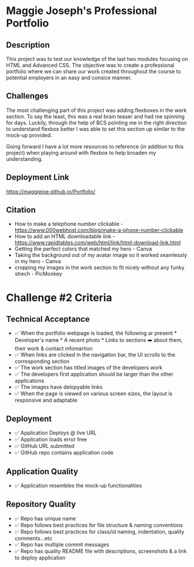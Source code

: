# Maggie Joseph's Professional Portfolio


## Description

This project was to test our knowledge of the last two modules focusing on HTML and Advanced CSS. The objective was to create a professional portfolio where we can share our work created throughout the course to potential employers in an easy and consice manner. 


## Challenges

The most challenging part of this project was adding flexboxes in the work section. To say the least, this was a real brain teaser and had me spinning for days. Luckily, through the help of BCS pointing me in the right direction to understand flexbox better I was able to set this section up similar to the mock-up provided.

Going forward I have a lot more resources to reference (in addition to this project) when playing around with flexbox to help broaden my understanding.


## Deployment Link

https://maggiejoe.github.io/Portfolio/


## Citation

* How to make a telephone number clickable - https://www.000webhost.com/blog/make-a-phone-number-clickable
* How to add an HTML downloadable link - https://www.rapidtables.com/web/html/link/html-download-link.html
* Getting the perfect colors that matched my hero - Canva 
* Taking the background out of my avatar image so it worked seamlessly in my hero - Canva
* cropping my images in the work section to fit nicely without any funky strech - PicMonkey


# Challenge #2 Criteria


## Technical Acceptance

* :white_check_mark: When the portfolio webpage is loaded, the following ar present
        * Developer's name
        * A recent photo
        * Links to sections ➡️ about them, their work & contact infomartion
* :white_check_mark: When links are clicked in the navigation bar, the UI scrolls to the corresponding section
* :white_check_mark: The work section has titled images of the developers work
* :white_check_mark: The developers first application should be larger than the other applications
* :white_check_mark: The images have delopyable links
* :white_check_mark: When the page is viewed on various screen sizes, the layout is responsive and adaptable


## Deployment

* :white_check_mark: Application Deploys @ live URL
* :white_check_mark: Application loads error free
* :white_check_mark: GitHub URL submitted
* :white_check_mark: GitHub repo contains application code


## Application Quality

* :white_check_mark: Application resembles the mock-up functionalities


## Repository Quality

* :white_check_mark: Repo has unique name
* :white_check_mark: Repo follows best practices for file structure & naming conventions
* :white_check_mark: Repo follows best practices for class/id naming, indentation, quality comments...etc
* :white_check_mark: Repo has multiple commit messages
* :white_check_mark: Repo has quality README file with descriptions, screenshots & a link to deploy application